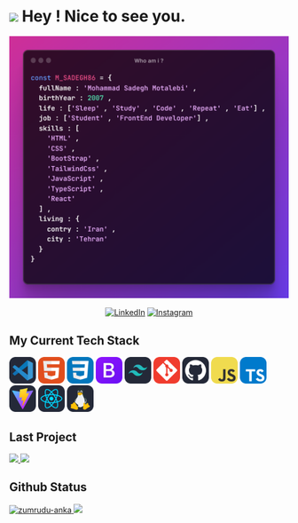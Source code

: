 <h1><img src="https://emojis.slackmojis.com/emojis/images/1531849430/4246/blob-sunglasses.gif?1531849430" width="30"/> Hey ! Nice to see you.</h1>

![Snap](./Who-am-i.png)

<div align="center">
    <a href="" target="_blank"><img alt="LinkedIn" src="https://img.shields.io/badge/linkedin-29146b?&style=for-the-badge&logo=linkedin&logoColor=white" /></a> 
    <a href="" target="_blank"><img alt="Instagram" src="https://img.shields.io/badge/Instargam-e33811?&style=for-the-badge&logo=instagram&logoColor=white" /></a>
</div> 

## My Current Tech Stack

<img src="https://github.com/tandpfun/skill-icons/blob/main/icons/VSCode-Dark.svg" width="48" title="Vscode">  <img src="https://github.com/tandpfun/skill-icons/blob/main/icons/HTML.svg" width="48" title="HTML">  <img src="https://github.com/tandpfun/skill-icons/blob/main/icons/CSS.svg" width="48" title="CSS">  <img src="https://github.com/tandpfun/skill-icons/blob/main/icons/Bootstrap.svg" width="48" title="BootStrap">  <img src="https://github.com/tandpfun/skill-icons/blob/main/icons/TailwindCSS-Dark.svg" width="48" title="TailWindCss">  <img src="https://github.com/tandpfun/skill-icons/blob/main/icons/Git.svg" width="48" title="Git">  <img src="https://github.com/tandpfun/skill-icons/blob/main/icons/Github-Dark.svg" width="48" title="Github">  <img src="https://github.com/tandpfun/skill-icons/blob/main/icons/JavaScript.svg" width="48" title="Javascript">  <img src="https://github.com/tandpfun/skill-icons/blob/main/icons/TypeScript.svg" width="48"  title="TypeScript">  <img src="https://github.com/tandpfun/skill-icons/blob/main/icons/Vite-Dark.svg" width="48"  title="Vite">  <img src="https://github.com/tandpfun/skill-icons/blob/main/icons/React-Dark.svg" width="48" title="React">  <img src="https://github.com/tandpfun/skill-icons/blob/main/icons/Linux-Dark.svg" width="48">


## Last Project

<div>
    <a href="https://github.com/M-SADEGH86/Pig-Game">
        <img src="https://github-readme-stats.vercel.app/api/pin/?username=M-SADEGH86&repo=Pig-Game&theme=algolia&hide_border=true">
    </a>
    <a href="https://github.com/M-SADEGH86/To-Do-List">
        <img src="https://github-readme-stats.vercel.app/api/pin/?username=M-SADEGH86&repo=To-Do-List&theme=algolia&hide_border=true">
    </a>
</div>


## Github Status

<div>
    <a href="https://github.com/M-SADEGH86" title="Go to Source">
      <img width=400 src="https://github-readme-stats.vercel.app/api?username=M-SADEGH86&show_icons=true&theme=algolia&hide_border=true" alt="zumrudu-anka" />
    </a>
    <a href="https://github.com/M-SADEGH86" title="Go to Source">
      <img width=400 src="https://github-readme-streak-stats.herokuapp.com?user=M-SADEGH86&theme=algolia&hide_border=true" />
    </a>
</div>
